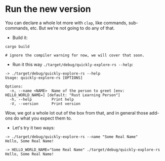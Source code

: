 # Run the new version

You can declare a whole lot more with `clap`, like commands, sub-commands, etc. But we're not going to do any of that.

- Build it:

```shell
cargo build

# ignore the compiler warning for now, we will cover that soon.
```

- Run it this way `./target/debug/quickly-explore-rs --help`:

```text
-> ./target/debug/quickly-explore-rs --help
Usage: quickly-explore-rs [OPTIONS]

Options:
  -n, --name <NAME>  Name of the person to greet [env: HELLO_WORLD_NAME=] [default: "Rust Learning Person"]
  -h, --help         Print help
  -V, --version      Print version
```

Wow, we got a whole lot out of the box from that, and in general those add-ons do what you expect them to.

- Let's try it two ways:

```shell
-> ./target/debug/quickly-explore-rs --name "Some Real Name"
Hello, Some Real Name!

-> HELLO_WORLD_NAME="Some Real Name" ./target/debug/quickly-explore-rs
Hello, Some Real Name!
```
